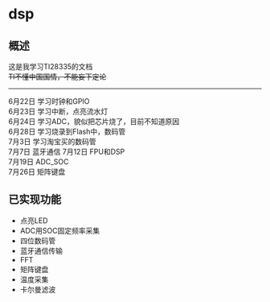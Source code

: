 # dsp 
## 概述  

这是我学习TI28335的文档  
~~TI不懂中国国情，不能妄下定论~~  

---  
6月22日 学习时钟和GPIO  
6月23日 学习中断，点亮流水灯  
6月24日 学习ADC，貌似把芯片烧了，目前不知道原因  
6月28日 学习烧录到Flash中，数码管  
7月3日  学习淘宝买的数码管  
7月7日  蓝牙通信
7月12日 FPU和DSP   
7月19日 ADC_SOC    
7月26日 矩阵键盘  
    
## 已实现功能   
- 点亮LED   
- ADC用SOC固定频率采集   
- 四位数码管   
- 蓝牙通信传输   
- FFT   
- 矩阵键盘   
- 温度采集   
- 卡尔曼滤波   


